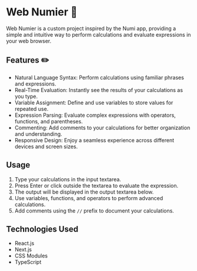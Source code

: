 # Web Numier 🧮

Web Numier is a custom project inspired by the Numi app, providing a simple and intuitive way to perform calculations and evaluate expressions in your web browser.

## Features ✏️

- Natural Language Syntax: Perform calculations using familiar phrases and expressions.
- Real-Time Evaluation: Instantly see the results of your calculations as you type.
- Variable Assignment: Define and use variables to store values for repeated use.
- Expression Parsing: Evaluate complex expressions with operators, functions, and parentheses.
- Commenting: Add comments to your calculations for better organization and understanding.
- Responsive Design: Enjoy a seamless experience across different devices and screen sizes.

## Usage

1. Type your calculations in the input textarea.
2. Press Enter or click outside the textarea to evaluate the expression.
3. The output will be displayed in the output textarea below.
4. Use variables, functions, and operators to perform advanced calculations.
5. Add comments using the `//` prefix to document your calculations.

## Technologies Used

- React.js
- Next.js
- CSS Modules
- TypeScript

